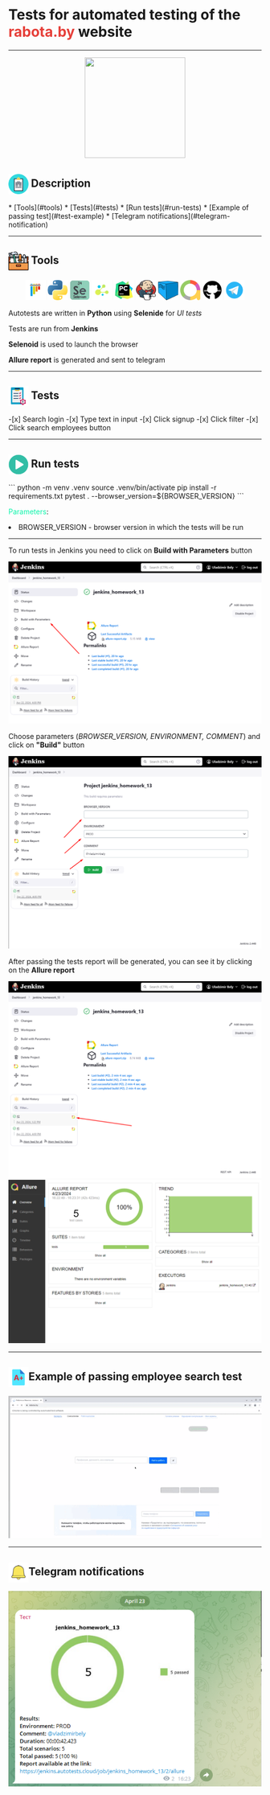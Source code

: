 <h1>Tests for automated testing of the <font color="#e63f39">rabota.by</font> website</h1>

---

<p align="center">
    <img width="200" height="200" src="https://play-lh.googleusercontent.com/iYWR8J-HPzK25sMPX47nZym47CsNBZT1sK53YQ0fhDZX-gAQteHgTgH_i90sALdkWA">
</p>

<h2><img width="40" align="center" src="img/description.png"> Description</h2>
* [Tools](#tools)
* [Tests](#tests)
* [Run tests](#run-tests)
* [Example of passing test](#test-example)
* [Telegram notifications](#telegram-notification)

---

<h2 id="tools"><img width="40" align="center" src="img/tools.png"> Tools</h2>
<div align="center">
    <img title="Pytest" width="40" src="img/pytest.png">
    <img title="Python" width="40" src="img/python.png">
    <img title="Selenium" width="40" src="img/selenium.png">
    <img title="Selene" width="40" src="img/selene.png">
    <img title="PyCharm" width="40" src="img/pycharm.png">
    <img title="Jenkins" width="40" height="40" src="img/jenkins.png">
    <img title="Selenoid" width="40" src="img/selenoid.png">
    <img title="Allure" width="40" src="img/allure.png">
    <img title="Github" width="40" src="img/github.png">
    <img title="Telegram" width="40" src="img/telegram.png">
</div>
<p>Autotests are written in <b>Python</b> using <b>Selenide</b> for <i>UI tests</i></p>
<p>Tests are run from <b>Jenkins</b></p>
<p><b>Selenoid</b> is used to launch the browser</p>
<p><b>Allure report</b> is generated and sent to telegram</p>

---

<h2 id="tests"><img width="40" align="center" src="img/tests.png"> Tests</h2>
-[x] Search login
-[x] Type text in input
-[x] Click signup
-[x] Click filter
-[x] Click search employees button

---

<h2 id="run-tests"><img width="40" align="center" src="img/run-tests.png" alt="run"> Run tests</h2>
```
python -m venv .venv
source .venv/bin/activate
pip install -r requirements.txt
pytest . --browser_version=${BROWSER_VERSION}
```
<p><font color="#0cf5ab">Parameters</font>: 
    <li>BROWSER_VERSION - browser version in which the tests will be run</li>
</p>

---

<p>To run tests in Jenkins you need to click on <b>Build with Parameters</b> button</p>
<img src="img/build.png" alt="build">
<p>Сhoose parameters (<i>BROWSER_VERSION, ENVIRONMENT, COMMENT</i>) and click on <b>"Build"</b> button</p>
<img src="img/parameters.png" alt="parameters">
<p>After passing the tests report will be generated, you can see it by clicking on the <b>Allure report</b></p>
<img src="img/allure-report.png" alt="allure-report">
<img src="img/allure-result.png" alt="allure-result">

---

<h2 id="test-example"><img width="40" align="center" src="img/example.png" alt="exapmle">Example of passing employee search test</h2>
<img src="img/test-example.gif" alt="test">

---

<h2 id="telegram-notification"><img width="40" align="center" src="img/notification.png" alt="exapmle">Telegram notifications</h2>
<img src="img/report-telegram.png" alt="report-telegram">
